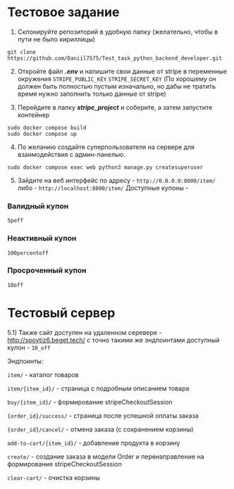 # Тестовое задание

1) Cклонируйте репозиторий в удобную папку (желательно, чтобы в пути не было кириллицы)
```
git clone https://github.com/Daniil7575/Test_task_python_backend_developer.git
```
2) Откройте файл ***.env*** и напишите свои данные от stripe в переменные окружения `STRIPE_PUBLIC_KEY` `STRIPE_SECRET_KEY` (По хорошему он должен быть полностью пустым изначально, но дабы не тратить время нужно заполнить только данные от stripe)

3) Перейдите в папку ***stripe_project*** и соберите, а затем запустите контейнер
```
sudo docker compose build
sudo docker compose up
```

4) По желанию создайте суперпользователя на сервере для взаимодействия с админ-панелью.
```
sudo docker compose exec web python3 manage.py createsuperuser
```

5) Зайдите на веб интерфейс по адресу - `http://0.0.0.0:8000/item/` 
                                 либо - `http://localhost:8000/item/`
Доступные купоны - 
### Валидный купон
`5poff`
### Неактивный купон
`100percentoff`
### Просроченный купон
`10off`

# Тестовый сервер
5.1) Также сайт доступен на удаленном серевере - http://spovtiz6.beget.tech/ с точно такими же эндпоинтами
доступный купон - `10_off`

Эндпоинты:

`item/` - каталог товаров

`item/{item_id}/` - страница с подробным описанием товара

`buy/{item_id}/` - формирование stripeCheckoutSession

`{order_id}/success/` - страница после успешной оплаты заказа

`{order_id}/cancel/` - отмена заказа (с сохранением корзины)

`add-to-cart/{item_id}/` - добавление продукта в корзину

`create/` - создание заказа в модели Order и перенаправление на формирование stripeCheckoutSession

`clear-cart/` - очистка корзины
